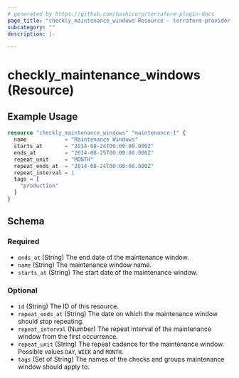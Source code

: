 ```yaml
---
# generated by https://github.com/hashicorp/terraform-plugin-docs
page_title: "checkly_maintenance_windows Resource - terraform-provider-checkly"
subcategory: ""
description: |-

---
```


# checkly_maintenance_windows (Resource)



## Example Usage

```terraform
resource "checkly_maintenance_windows" "maintenance-1" {
  name            = "Maintenance Windows"
  starts_at       = "2014-08-24T00:00:00.000Z"
  ends_at         = "2014-08-25T00:00:00.000Z"
  repeat_unit     = "MONTH"
  repeat_ends_at  = "2014-08-24T00:00:00.000Z"
  repeat_interval = 1
  tags = [
    "production"
  ]
}
```

<!-- schema generated by tfplugindocs -->
## Schema

### Required

- `ends_at` (String) The end date of the maintenance window.
- `name` (String) The maintenance window name.
- `starts_at` (String) The start date of the maintenance window.

### Optional

- `id` (String) The ID of this resource.
- `repeat_ends_at` (String) The date on which the maintenance window should stop repeating.
- `repeat_interval` (Number) The repeat interval of the maintenance window from the first occurrence.
- `repeat_unit` (String) The repeat cadence for the maintenance window. Possible values `DAY`, `WEEK` and `MONTH`.
- `tags` (Set of String) The names of the checks and groups maintenance window should apply to.


